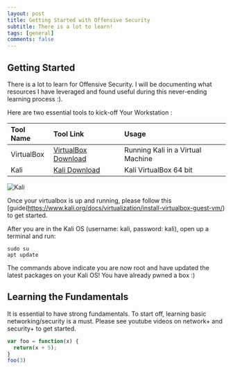 ```yaml
---
layout: post
title: Getting Started with Offensive Security
subtitle: There is a lot to learn!
tags: [general]
comments: false
---
```


## Getting Started

There is a lot to learn for Offensive Security. I will be documenting what resources I have leveraged and found useful during this never-ending learning process :).

Here are two essential tools to kick-off Your Workstation :

| Tool Name | Tool Link | Usage |
| :------ |:--- | :--- |
| VirtualBox | [VirtualBox Download](https://www.virtualbox.org/wiki/Downloads/) | Running Kali in a Virtual Machine |
| Kali | [Kali Download](https://www.kali.org/get-kali/#kali-virtual-machines) | Kali VirtualBox 64 bit  |

![Kali](https://www.bleepstatic.com/content/hl-images/2022/02/14/kali-bright.jpg)

Once your virtualbox is up and running, please follow this [guide(https://www.kali.org/docs/virtualization/install-virtualbox-guest-vm/) to get started.

After you are in the Kali OS (username: kali, password: kali), open up a terminal and run:
~~~
sudo su
apt update

~~~

The commands above indicate you are now root and have updated the latest packages on your Kali OS! You have already pwned a box :)

## Learning the Fundamentals

It is essential to have strong fundamentals. To start off, learning basic networking/security is a must. Please see youtube videos on network+ and security+ to get started.

```javascript
var foo = function(x) {
  return(x + 5);
}
foo(3)
```
